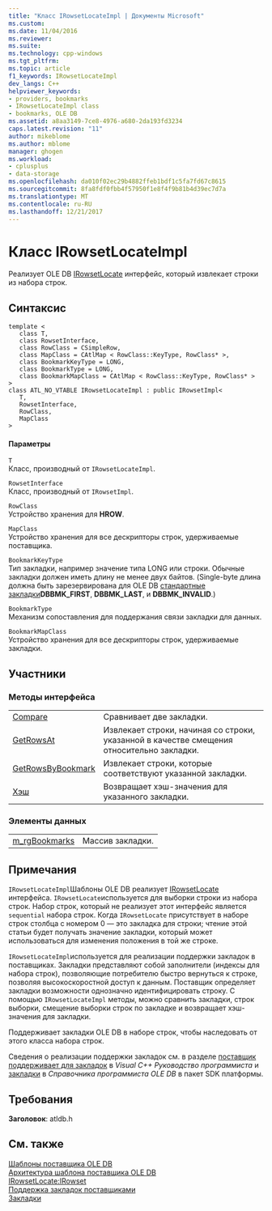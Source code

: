 ```yaml
---
title: "Класс IRowsetLocateImpl | Документы Microsoft"
ms.custom: 
ms.date: 11/04/2016
ms.reviewer: 
ms.suite: 
ms.technology: cpp-windows
ms.tgt_pltfrm: 
ms.topic: article
f1_keywords: IRowsetLocateImpl
dev_langs: C++
helpviewer_keywords:
- providers, bookmarks
- IRowsetLocateImpl class
- bookmarks, OLE DB
ms.assetid: a8aa3149-7ce8-4976-a680-2da193fd3234
caps.latest.revision: "11"
author: mikeblome
ms.author: mblome
manager: ghogen
ms.workload:
- cplusplus
- data-storage
ms.openlocfilehash: da010f02ec29b4882ffeb1bdf1c5fa7fd67c8615
ms.sourcegitcommit: 8fa8fdf0fbb4f57950f1e8f4f9b81b4d39ec7d7a
ms.translationtype: MT
ms.contentlocale: ru-RU
ms.lasthandoff: 12/21/2017
---
```

# <a name="irowsetlocateimpl-class"></a>Класс IRowsetLocateImpl
Реализует OLE DB [IRowsetLocate](https://msdn.microsoft.com/en-us/library/ms721190.aspx) интерфейс, который извлекает строки из набора строк.  
  
## <a name="syntax"></a>Синтаксис  
  
```  
template <  
   class T,   
   class RowsetInterface,   
   class RowClass = CSimpleRow,   
   class MapClass = CAtlMap < RowClass::KeyType, RowClass* >,   
   class BookmarkKeyType = LONG,   
   class BookmarkType = LONG,   
   class BookmarkMapClass = CAtlMap < RowClass::KeyType, RowClass* >  
>  
class ATL_NO_VTABLE IRowsetLocateImpl : public IRowsetImpl<  
   T,   
   RowsetInterface,   
   RowClass,   
   MapClass  
>  
```  
  
#### <a name="parameters"></a>Параметры  
 `T`  
 Класс, производный от `IRowsetLocateImpl`.  
  
 `RowsetInterface`  
 Класс, производный от `IRowsetImpl`.  
  
 `RowClass`  
 Устройство хранения для **HROW**.  
  
 `MapClass`  
 Устройство хранения для все дескрипторы строк, удерживаемые поставщика.  
  
 `BookmarkKeyType`  
 Тип закладки, например значение типа LONG или строки. Обычные закладки должен иметь длину не менее двух байтов. (Single-byte длина должна быть зарезервирована для OLE DB [стандартные закладки](https://msdn.microsoft.com/en-us/library/ms712954.aspx)**DBBMK_FIRST**, **DBBMK_LAST**, и **DBBMK_INVALID**.)  
  
 `BookmarkType`  
 Механизм сопоставления для поддержания связи закладки для данных.  
  
 `BookmarkMapClass`  
 Устройство хранения для все дескрипторы строк, удерживаемые закладки.  
  
## <a name="members"></a>Участники  
  
### <a name="interface-methods"></a>Методы интерфейса  
  
|||  
|-|-|  
|[Compare](../../data/oledb/irowsetlocateimpl-compare.md)|Сравнивает две закладки.|  
|[GetRowsAt](../../data/oledb/irowsetlocateimpl-getrowsat.md)|Извлекает строки, начиная со строки, указанной в качестве смещения относительно закладки.|  
|[GetRowsByBookmark](../../data/oledb/irowsetlocateimpl-getrowsbybookmark.md)|Извлекает строки, которые соответствуют указанной закладки.|  
|[Хэш](../../data/oledb/irowsetlocateimpl-hash.md)|Возвращает хэш-значения для указанного закладки.|  
  
### <a name="data-members"></a>Элементы данных  
  
|||  
|-|-|  
|[m_rgBookmarks](../../data/oledb/irowsetlocateimpl-m-rgbookmarks.md)|Массив закладки.|  
  
## <a name="remarks"></a>Примечания  
 `IRowsetLocateImpl`Шаблоны OLE DB реализует [IRowsetLocate](https://msdn.microsoft.com/en-us/library/ms721190.aspx) интерфейса. `IRowsetLocate`используется для выборки строки из набора строк. Набор строк, который не реализует этот интерфейс является `sequential` набора строк. Когда `IRowsetLocate` присутствует в наборе строк столбца с номером 0 — это закладка для строки; чтение этой статьи будет получать значение закладки, который может использоваться для изменения положения в той же строке.  
  
 `IRowsetLocateImpl`используется для реализации поддержки закладок в поставщиках. Закладки представляют собой заполнители (индексы для набора строк), позволяющие потребителю быстро вернуться к строке, позволяя высокоскоростной доступ к данным. Поставщик определяет закладки возможности однозначно идентифицировать строку. С помощью `IRowsetLocateImpl` методы, можно сравнить закладки, строк выборки, смещение выборки строк по закладке и возвращает хэш-значения для закладки.  
  
 Поддерживает закладки OLE DB в наборе строк, чтобы наследовать от этого класса набора строк.  
  
 Сведения о реализации поддержки закладок см. в разделе [поставщик поддерживает для закладок](../../data/oledb/provider-support-for-bookmarks.md) в *Visual C++ Руководство программиста* и [закладки](https://msdn.microsoft.com/en-us/library/ms709728.aspx) в *Справочника программиста OLE DB* в пакет SDK платформы.  
  
## <a name="requirements"></a>Требования  
 **Заголовок**: atldb.h  
  
## <a name="see-also"></a>См. также  
 [Шаблоны поставщика OLE DB](../../data/oledb/ole-db-provider-templates-cpp.md)   
 [Архитектура шаблона поставщика OLE DB](../../data/oledb/ole-db-provider-template-architecture.md)   
 [IRowsetLocate:IRowset](https://msdn.microsoft.com/en-us/library/ms721190.aspx)   
 [Поддержка закладок поставщиками](../../data/oledb/provider-support-for-bookmarks.md)   
 [Закладки](https://msdn.microsoft.com/en-us/library/ms709728.aspx)